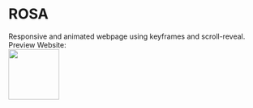 # ROSA
Responsive and animated webpage using keyframes and scroll-reveal.
<br>
Preview Website:
<br>
[<img src="http://www.clker.com/cliparts/1/u/s/e/0/R/clear-button-png-hi.png" width="100"/>](https://crazy-coder8665.github.io/ROSA/)
